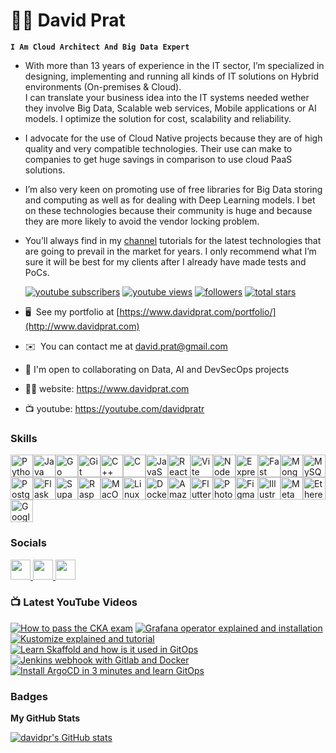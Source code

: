 # 🏄‍♂️ David Prat
**`I Am Cloud Architect And Big Data Expert`**

* With more than 13 years of experience in the IT sector, I’m specialized in designing, implementing and running all kinds of IT solutions on Hybrid environments (On-premises & Cloud).<br>
I can translate your business idea into the IT systems needed wether they involve Big Data, Scalable web services, Mobile applications or AI models. I optimize the solution for cost, scalability and reliability.<br>
* I advocate for the use of Cloud Native projects because they are of high quality and very compatible technologies. Their use can make to companies to get huge savings in comparison to use cloud PaaS solutions. <br>
* I’m also very keen on promoting use of free libraries for Big Data storing and computing as well as for dealing with Deep Learning models. I bet on these technologies because their community is huge and because they are more likely to avoid the vendor locking problem.<br>
* You’ll always find in my [channel](https://www.youtube.com/@davidpratr/videos) tutorials for the latest technologies that are going to prevail in the market for years. I only recommend what I’m sure it will be best for my clients after I already have made tests and PoCs.<br>

   <p align="left">
      <a href="https://www.youtube.com/c/davidpratr?sub_confirmation=1">
         <img alt="youtube subscribers" title="Subscribe to my YouTube channel" src="https://custom-icon-badges.demolab.com/youtube/channel/subscribers/UCTzCmwXp10MJ5GI7Irr2ufQ?color=%23E05D44&label=SUBSCRIBE&logo=video&logoColor=white&style=for-the-badge&labelColor=CE4630"/></a> 
      <a href="https://www.youtube.com/c/davidpratr">
         <img alt="youtube views" title="YouTube views" src="https://custom-icon-badges.demolab.com/youtube/channel/views/UCTzCmwXp10MJ5GI7Irr2ufQ?color=%23E1AD0E&logo=eye&logoColor=white&style=for-the-badge&labelColor=C79600"/></a> 
      <a href="https://github.com/davidpr?tab=followers">
         <img alt="followers" title="Follow me on Github" src="https://custom-icon-badges.demolab.com/github/followers/davidpr?color=236ad3&labelColor=1155ba&style=for-the-badge&logo=person-add&label=Follow&logoColor=white"/></a>
      <a href="https://github.com/davidpr?tab=repositories&sort=stargazers">
         <img alt="total stars" title="Total stars on GitHub" src="https://custom-icon-badges.demolab.com/github/stars/davidpr?color=55960c&style=for-the-badge&labelColor=488207&logo=star"/></a>
   </p>
   
* 🖥️  See my portfolio at [https://www.davidprat.com/portfolio/](http://www.davidprat.com)
* ✉️  You can contact me at [david.prat@gmail.com](mailto:david.prat@gmail.com)
* 🤝 I'm open to collaborating on Data, AI and DevSecOps projects
* 👨‍💻 website: https://www.davidprat.com
* 📺 youtube: https://youtube.com/davidpratr
  
### Skills


<p align="left">
<a href="https://www.python.org/" target="_blank" rel="noreferrer"><img src="https://raw.githubusercontent.com/danielcranney/readme-generator/main/public/icons/skills/python-colored.svg" width="36" height="36" alt="Python" /></a><a href="https://www.oracle.com/java/" target="_blank" rel="noreferrer"><img src="https://raw.githubusercontent.com/danielcranney/readme-generator/main/public/icons/skills/java-colored.svg" width="36" height="36" alt="Java" /></a><a href="https://go.dev/doc/" target="_blank" rel="noreferrer"><img src="https://raw.githubusercontent.com/danielcranney/readme-generator/main/public/icons/skills/go-colored.svg" width="36" height="36" alt="Go" /></a><a href="https://git-scm.com/" target="_blank" rel="noreferrer"><img src="https://raw.githubusercontent.com/danielcranney/readme-generator/main/public/icons/skills/git-colored.svg" width="36" height="36" alt="Git" /></a><a href="https://docs.microsoft.com/en-us/cpp/?view=msvc-170" target="_blank" rel="noreferrer"><img src="https://raw.githubusercontent.com/danielcranney/readme-generator/main/public/icons/skills/cplusplus-colored.svg" width="36" height="36" alt="C++" /></a><a href="https://docs.microsoft.com/en-us/cpp/?view=msvc-170" target="_blank" rel="noreferrer"><img src="https://raw.githubusercontent.com/danielcranney/readme-generator/main/public/icons/skills/c-colored.svg" width="36" height="36" alt="C" /></a><a href="https://developer.mozilla.org/en-US/docs/Web/JavaScript" target="_blank" rel="noreferrer"><img src="https://raw.githubusercontent.com/danielcranney/readme-generator/main/public/icons/skills/javascript-colored.svg" width="36" height="36" alt="JavaScript" /></a><a href="https://reactjs.org/" target="_blank" rel="noreferrer"><img src="https://raw.githubusercontent.com/danielcranney/readme-generator/main/public/icons/skills/react-colored.svg" width="36" height="36" alt="React" /></a><a href="https://vitejs.dev/" target="_blank" rel="noreferrer"><img src="https://raw.githubusercontent.com/danielcranney/readme-generator/main/public/icons/skills/vite-colored.svg" width="36" height="36" alt="Vite" /></a><a href="https://nodejs.org/en/" target="_blank" rel="noreferrer"><img src="https://raw.githubusercontent.com/danielcranney/readme-generator/main/public/icons/skills/nodejs-colored.svg" width="36" height="36" alt="NodeJS" /></a><a href="https://expressjs.com/" target="_blank" rel="noreferrer"><img src="https://raw.githubusercontent.com/danielcranney/readme-generator/main/public/icons/skills/express-colored.svg" width="36" height="36" alt="Express" /></a><a href="https://fastapi.tiangolo.com/" target="_blank" rel="noreferrer"><img src="https://raw.githubusercontent.com/danielcranney/readme-generator/main/public/icons/skills/fastapi-colored.svg" width="36" height="36" alt="Fast API" /></a><a href="https://www.mongodb.com/" target="_blank" rel="noreferrer"><img src="https://raw.githubusercontent.com/danielcranney/readme-generator/main/public/icons/skills/mongodb-colored.svg" width="36" height="36" alt="MongoDB" /></a><a href="https://www.mysql.com/" target="_blank" rel="noreferrer"><img src="https://raw.githubusercontent.com/danielcranney/readme-generator/main/public/icons/skills/mysql-colored.svg" width="36" height="36" alt="MySQL" /></a><a href="https://www.postgresql.org/" target="_blank" rel="noreferrer"><img src="https://raw.githubusercontent.com/danielcranney/readme-generator/main/public/icons/skills/postgresql-colored.svg" width="36" height="36" alt="PostgreSQL" /></a><a href="https://flask.palletsprojects.com/en/2.0.x/" target="_blank" rel="noreferrer"><img src="https://raw.githubusercontent.com/danielcranney/readme-generator/main/public/icons/skills/flask-colored.svg" width="36" height="36" alt="Flask" /></a><a href="https://supabase.io/" target="_blank" rel="noreferrer"><img src="https://raw.githubusercontent.com/danielcranney/readme-generator/main/public/icons/skills/supabase-colored.svg" width="36" height="36" alt="Supabase" /></a><a href="https://www.raspberrypi.org/" target="_blank" rel="noreferrer"><img src="https://raw.githubusercontent.com/danielcranney/readme-generator/main/public/icons/skills/raspberrypi-colored.svg" width="36" height="36" alt="Raspberry Pi" /></a><a href="https://apple.com" target="_blank" rel="noreferrer"><img src="https://raw.githubusercontent.com/danielcranney/readme-generator/main/public/icons/skills/macos-colored.svg" width="36" height="36" alt="MacOS" /></a><a href="https://www.linux.org" target="_blank" rel="noreferrer"><img src="https://raw.githubusercontent.com/danielcranney/readme-generator/main/public/icons/skills/linux-colored.svg" width="36" height="36" alt="Linux" /></a><a href="https://www.docker.com/" target="_blank" rel="noreferrer"><img src="https://raw.githubusercontent.com/danielcranney/readme-generator/main/public/icons/skills/docker-colored.svg" width="36" height="36" alt="Docker" /></a><a href="https://aws.amazon.com" target="_blank" rel="noreferrer"><img src="https://raw.githubusercontent.com/danielcranney/readme-generator/main/public/icons/skills/aws-colored.svg" width="36" height="36" alt="Amazon Web Services" /></a><a href="https://flutter.dev/" target="_blank" rel="noreferrer"><img src="https://raw.githubusercontent.com/danielcranney/readme-generator/main/public/icons/skills/flutter-colored.svg" width="36" height="36" alt="Flutter" /></a><a href="https://www.adobe.com/uk/products/photoshop.html" target="_blank" rel="noreferrer"><img src="https://raw.githubusercontent.com/danielcranney/readme-generator/main/public/icons/skills/photoshop-colored.svg" width="36" height="36" alt="Photoshop" /></a><a href="https://www.figma.com/" target="_blank" rel="noreferrer"><img src="https://raw.githubusercontent.com/danielcranney/readme-generator/main/public/icons/skills/figma-colored.svg" width="36" height="36" alt="Figma" /></a><a href="https://www.adobe.com/uk/products/illustrator.html" target="_blank" rel="noreferrer"><img src="https://raw.githubusercontent.com/danielcranney/readme-generator/main/public/icons/skills/illustrator-colored.svg" width="36" height="36" alt="Illustrator" /></a><a href="https://metamask.io/" target="_blank" rel="noreferrer"><img src="https://raw.githubusercontent.com/danielcranney/readme-generator/main/public/icons/skills/metamask-colored.svg" width="36" height="36" alt="MetaMask" /></a><a href="https://ethereum.org/en/" target="_blank" rel="noreferrer"><img src="https://raw.githubusercontent.com/danielcranney/readme-generator/main/public/icons/skills/ethereum-colored.svg" width="36" height="36" alt="Ethereum" /></a><a href="https://cloud.google.com/" target="_blank" rel="noreferrer"><img src="https://raw.githubusercontent.com/danielcranney/readme-generator/main/public/icons/skills/googlecloud-colored.svg" width="36" height="36" alt="Google Cloud" /></a>
</p>


### Socials

<p align="left"> <a href="https://www.github.com/davidpr" target="_blank" rel="noreferrer"> <picture> <source media="(prefers-color-scheme: dark)" srcset="https://raw.githubusercontent.com/danielcranney/readme-generator/main/public/icons/socials/github-dark.svg" /> <source media="(prefers-color-scheme: light)" srcset="https://raw.githubusercontent.com/danielcranney/readme-generator/main/public/icons/socials/github.svg" /> <img src="https://raw.githubusercontent.com/danielcranney/readme-generator/main/public/icons/socials/github.svg" width="32" height="32" /> </picture> </a> <a href="https://www.linkedin.com/in/davidpratrobles" target="_blank" rel="noreferrer"> <picture> <source media="(prefers-color-scheme: dark)" srcset="https://raw.githubusercontent.com/danielcranney/readme-generator/main/public/icons/socials/linkedin-dark.svg" /> <source media="(prefers-color-scheme: light)" srcset="https://raw.githubusercontent.com/danielcranney/readme-generator/main/public/icons/socials/linkedin.svg" /> <img src="https://raw.githubusercontent.com/danielcranney/readme-generator/main/public/icons/socials/linkedin.svg" width="32" height="32" /> </picture> </a> <a href="https://www.youtube.com/@/UCTzCmwXp10MJ5GI7Irr2ufQ" target="_blank" rel="noreferrer"> <picture> <source media="(prefers-color-scheme: dark)" srcset="undefined" /> <source media="(prefers-color-scheme: light)" srcset="https://raw.githubusercontent.com/danielcranney/readme-generator/main/public/icons/socials/youtube.svg" /> <img src="https://raw.githubusercontent.com/danielcranney/readme-generator/main/public/icons/socials/youtube.svg" width="32" height="32" /> </picture> </a></p>

### 📺 Latest YouTube Videos

<!-- BEGIN YOUTUBE-CARDS -->
[![How to pass the CKA exam](https://ytcards.demolab.com/?id=TUzi5dNO6wU&title=How+to+pass+the+CKA+exam&lang=en&timestamp=1701599611&background_color=%230d1117&title_color=%23ffffff&stats_color=%23dedede&max_title_lines=1&width=250&border_radius=5&duration=709 "How to pass the CKA exam")](https://www.youtube.com/watch?v=TUzi5dNO6wU)
[![Grafana operator explained and installation](https://ytcards.demolab.com/?id=Vo4nylLCFnQ&title=Grafana+operator+explained+and+installation&lang=en&timestamp=1696605698&background_color=%230d1117&title_color=%23ffffff&stats_color=%23dedede&max_title_lines=1&width=250&border_radius=5&duration=1274 "Grafana operator explained and installation")](https://www.youtube.com/watch?v=Vo4nylLCFnQ)
[![Kustomize explained and tutorial](https://ytcards.demolab.com/?id=P13TzWOXvLQ&title=Kustomize+explained+and+tutorial&lang=en&timestamp=1693596914&background_color=%230d1117&title_color=%23ffffff&stats_color=%23dedede&max_title_lines=1&width=250&border_radius=5&duration=506 "Kustomize explained and tutorial")](https://www.youtube.com/watch?v=P13TzWOXvLQ)
[![Learn Skaffold and how is it used in GitOps](https://ytcards.demolab.com/?id=xf-Ph1SW4j8&title=Learn+Skaffold+and+how+is+it+used+in+GitOps&lang=en&timestamp=1691912064&background_color=%230d1117&title_color=%23ffffff&stats_color=%23dedede&max_title_lines=1&width=250&border_radius=5&duration=939 "Learn Skaffold and how is it used in GitOps")](https://www.youtube.com/watch?v=xf-Ph1SW4j8)
[![Jenkins webhook with Gitlab and Docker](https://ytcards.demolab.com/?id=peo-Cc6qPOM&title=Jenkins+webhook+with+Gitlab+and+Docker&lang=en&timestamp=1691613198&background_color=%230d1117&title_color=%23ffffff&stats_color=%23dedede&max_title_lines=1&width=250&border_radius=5&duration=690 "Jenkins webhook with Gitlab and Docker")](https://www.youtube.com/watch?v=peo-Cc6qPOM)
[![Install ArgoCD in 3 minutes and learn GitOps](https://ytcards.demolab.com/?id=gTLHH05Y4NU&title=Install+ArgoCD+in+3+minutes+and+learn+GitOps&lang=en&timestamp=1684519940&background_color=%230d1117&title_color=%23ffffff&stats_color=%23dedede&max_title_lines=1&width=250&border_radius=5&duration=1222 "Install ArgoCD in 3 minutes and learn GitOps")](https://www.youtube.com/watch?v=gTLHH05Y4NU)
<!-- END YOUTUBE-CARDS -->

### Badges

<b>My GitHub Stats</b>

<a href="http://www.github.com/davidpr"><img src="https://github-readme-stats.vercel.app/api?username=davidpr&show_icons=true&hide=&count_private=true&title_color=0891b2&text_color=ffffff&icon_color=0891b2&bg_color=1c1917&hide_border=true&show_icons=true" alt="davidpr's GitHub stats" /></a>


